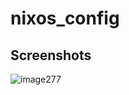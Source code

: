 # nixos_config

## Screenshots
![image277](https://user-images.githubusercontent.com/18376682/196764533-6d199f97-1402-47dc-b4c9-8ffd92e8de37.png)
